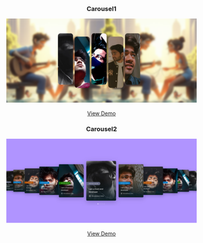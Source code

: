 <br />
<div align="center" id='readme-top'> 
  <h3 align="center">Carousel1</h3>
  <p align="center">
    <img src='https://github.com/arpan-kumar-saini/Stock-images/blob/main/ui_carousel1.png'>
    <br />   
    <br />
    <a href="https://arpan-carousel1.netlify.app/">View Demo</a>
  </p>
  <h3 align="center">Carousel2</h3>
  <p align="center">
    <img src='https://github.com/arpan-kumar-saini/Stock-images/blob/main/ui_carousel2.png'>
    <br />   
    <br />
    <a href="https://arpan-carousel2.netlify.app/">View Demo</a>
  </p>
</div>
